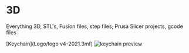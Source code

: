 # 3D
Everything 3D, STL's, Fusion files, step files, Prusa Slicer projects, gcode files

[Keychain](Logo/logo v4-2021.3mf)
![keychain preview](preview.jpg)

